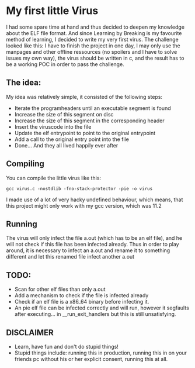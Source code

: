# My first little Virus
I had some spare time at hand and thus decided to deepen my knowledge about the ELF file format.
And since Learning by Breaking is my favourite method of learning, I decided to write my very first virus.
The challenge looked like this: I have to finish the project in one day, I may only use the manpages and 
other offline ressources (no spoilers and I have to solve issues my own way), the virus should be written in c, and the result has to be a working POC in order to pass the challenge.


## The idea:
My idea was relatively simple, it consisted of the following steps:
- Iterate the programheaders until an executable segment is found
- Increase the size of this segment on disc
- Increase the size of this segment in the corresponding header
- Insert the viruscode into the file
- Update the elf entrypoint to point to the original entrypoint
- Add a call to the original entry point into the file
- Done... And they all lived happily ever after

## Compiling 
You can compile the little virus like this:
```
gcc virus.c -nostdlib -fno-stack-protector -pie -o virus
```
I made use of a lot of very hacky undefined behaviour, which means, that this project might only work with my gcc version, which was 11.2

## Running
The virus will only infect the file a.out (which has to be an elf file), and he will not check if this file has been infected already.
Thus in order to play around, it is necessary to infect an a.out and rename it to something different and let this renamed file infect another a.out

## TODO:
- Scan for other elf files than only a.out
- Add a mechanism to check if the file is infected already
- Check if an elf file is a x86_64 binary before infecting it.
- An pie elf file can be infected correctly and will run, however it segfaults after executing... in \_\_run\_exit\_handlers but this is still unsatisfying. 

## DISCLAIMER
- Learn, have fun and don't do stupid things!
- Stupid things include: running this in production, running this in on your friends pc without his or her explicit consent, running this at all.

